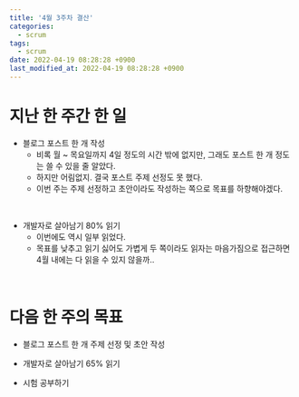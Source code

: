 ```yaml
---
title: '4월 3주차 결산'
categories:
  - scrum
tags:
  - scrum
date: 2022-04-19 08:28:28 +0900
last_modified_at: 2022-04-19 08:28:28 +0900
---
```


# 지난 한 주간 한 일

- 블로그 포스트 한 개 작성
  - 비록 월 ~ 목요일까지 4일 정도의 시간 밖에 없지만, 그래도 포스트 한 개 정도는 쓸 수 있을 줄 알았다.
  - 하지만 어림없지. 결국 포스트 주제 선정도 못 했다.
  - 이번 주는 주제 선정하고 초안이라도 작성하는 쪽으로 목표를 하향해야겠다.

<br>

- 개발자로 살아남기 80% 읽기
  - 이번에도 역시 일부 읽었다.
  - 목표를 낮추고 읽기 싫어도 가볍게 두 쪽이라도 읽자는 마음가짐으로 접근하면 4월 내에는 다 읽을 수 있지 않을까..

<br>

# 다음 한 주의 목표

- 블로그 포스트 한 개 주제 선정 및 초안 작성

- 개발자로 살아남기 65% 읽기

- 시험 공부하기
